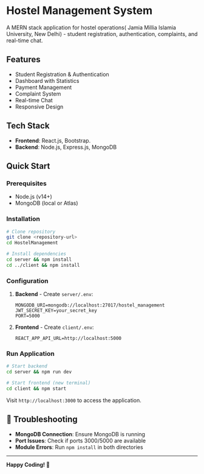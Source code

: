 # Hostel Management System

A MERN stack application for hostel operations( Jamia Millia Islamia University, New Delhi) - student registration, authentication, complaints, and real-time chat.

## Features
- Student Registration & Authentication
- Dashboard with Statistics
- Payment Management
- Complaint System
- Real-time Chat
- Responsive Design

## Tech Stack
- **Frontend**: React.js, Bootstrap.
- **Backend**: Node.js, Express.js, MongoDB

##  Quick Start

### Prerequisites
- Node.js (v14+)
- MongoDB (local or Atlas)

### Installation
```bash
# Clone repository
git clone <repository-url>
cd HostelManagement

# Install dependencies
cd server && npm install
cd ../client && npm install
```

### Configuration
1. **Backend** - Create `server/.env`:
   ```env
   MONGODB_URI=mongodb://localhost:27017/hostel_management
   JWT_SECRET_KEY=your_secret_key
   PORT=5000
   ```

2. **Frontend** - Create `client/.env`:
   ```env
   REACT_APP_API_URL=http://localhost:5000
   ```

### Run Application
```bash
# Start backend
cd server && npm run dev

# Start frontend (new terminal)
cd client && npm start
```

Visit `http://localhost:3000` to access the application.


## 🔧 Troubleshooting
- **MongoDB Connection**: Ensure MongoDB is running
- **Port Issues**: Check if ports 3000/5000 are available
- **Module Errors**: Run `npm install` in both directories

---
**Happy Coding! 🚀** 